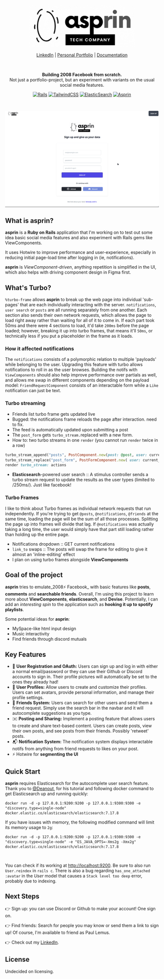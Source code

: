 <br/>

<div align="center" style="margin: 30px;">
<a href="https://github.com/helpotters/asprin">
  <img src="https://raw.githubusercontent.com/helpotters/asprin/main/app/assets/images/asprin.gif" style="width:350px;" align="center" />
</a>
<br />
<br />

<div align="center">
    <a href="https://linkedin.com/in/helpotters">LinkedIn</a> |
    <a href="https://helpotters">Personal Portfolio</a> |
    <a href="">Documentation</a>
</div>
</div>

<br />

<div align="center"><strong>Building 2008 Facebook from scratch.</strong><br> Not just a portfolio-project, but an experiment with variants on the usual social media features.

<br />

<div align="center">

 [![Rails](https://img.shields.io/badge/rails-%23CC0000.svg?style=flat&logo=ruby-on-rails&logoColor=white)](https://rubyonrails.org)
 [![TailwindCSS](https://img.shields.io/badge/tailwindcss-%2338B2AC.svg?style=flat&logo=tailwind-css&logoColor=white)](https://tailwindcss.com)
 [![ElasticSearch](https://img.shields.io/badge/-ElasticSearch-005571?style=flat&logo=elasticsearch)](https://elastic.co)
 [![Asprin](https://img.shields.io/github/commit-activity/m/helpotters/asprin)](https://github.com/helpotters/asprin/commits/next)

</div>

<br/>

[![how-asprin-works](https://raw.githubusercontent.com/helpotters/asprin/main/early-version.gif)](https://github.com/helpotters/asprin)

</div>

## What is asprin?

**asprin** is a **Ruby on Rails** application that I'm working on to test out some idea basic social media features and also experiment with Rails gems like ViewComponents.  

It uses Hotwire to improve performance and user-experience, especially in reducing initial page-load time after logging in (ie, notifications).  


**asprin** is _ViewComponent-driven_, anything repetition is simplified in the UI, which also helps with driving component design in Figma first.

## What's Turbo?

`%turbo-frame` allows **asprin** to break up the web page into individual 'sub-pages' that are each individually interacting with the server. `notifications`, `user search` or `posts` are all running separately from one another. Each section also sends their own network requests, which allows the page to load right away rather than waiting for all of it to come in. If each part took 50ms and there were 4 sections to load, it'd take `200ms` before the page loaded; however, breaking it up into turbo frames, that means it'll `50ms`, or technically less if you put a placeholder in the frame as it loads.

### How it affected notifications

The `notifications` consists of a polymorphic relation to multiple 'payloads' while belonging to the user. Upgrading this feature with turbo allows notifications to roll in as the user browses. Building the notifs with `ViewComponents` should also help improve performance over partials as well, and allows me swap in different components depending on the payload model: `FriendRequestComponent` consists of an interactable form while a `Like` notification can just be text.

### Turbo streaming 
- Friends list turbo frame gets updated live
- Bugged: the notifications frame reloads the page after interaction. need to fix.
- The feed is automatically updated upon submitting a post
- The `post_form` gets `turbo_stream.`replaced with a new form. 
- How to: two turbo streams in one `render` (you cannot run `render` twice in a row)
```ruby
turbo_stream_append("posts", PostComponent.new(post: @post, user: current_user) )
turbo_stream_replace("post_form", PostFormComponent.new( user: current_user) )
render turbo_stream: actions
```
- **Elasticsearch**-powered user search :: A stimulus controller sends a turbo stream request to update the results as the user types (limited to /250ms/). Just like facebook!
### Turbo Frames
I like to think about Turbo frames as individual network requests that run independently. If you're trying to get `@posts`, `@notifications`, `@friends` at the same time, loading the page will be the sum of all those processes. Splitting the page up into frames will divide that lag. If `@notifications` was actually taking a long time, the user would simply have that part still loading rather than holding up the entire page.
- Notifications dropdown :: GET current notifications 
- `link_to` swaps :: The posts will swap the frame for editing to give it almost an 'inline-editing' effect
- I plan on using turbo frames alongside **ViewComponents**
## Goal of the project

**asprin** tries to emulate_2008⚡ Facebook_ with basic features like **posts**, **comments** and **searchable friends**. Overall, I'm using this project to learn more about **ViewComponents**, **elasticsearch**, and **Devise**. Potentially, I can add an _interesting spin_ to the application such as **hooking it up to spotify playlists**.

Some potential ideas for **asprin**:


- MySpace-like html input design
- Music interactivity
- Find friends through discord mutuals

## Key Features

- 📝 **User Registration and OAuth:** Users can sign up and log in with either a normal email/password or they can use their Github or Discord accounts to sign in. Their profile pictures will automatically be set to the ones they already had!
- 👤 **User Profiles:** Allow users to create and customize their profiles. Users can set avatars, provide personal information, and manage their profile settings. 
- 🤝 **Friends System:** Users can search for other users and send them a friend request. Simply use the search bar in the navbar and it will autocomplete suggestions as you type.
- ✉️ **Posting and Sharing:** Implement a posting feature that allows users to create and share text-based content. Users can create posts, view their own posts, and see posts from their friends. Possibly 'retweet' posts.
- 📬 **Notification System:** The notification system displays interactable notifs from anything from friend requests to likes on your post.
- ⚡ Hotwire for **segmenting the UI**

## Quick Start

**asprin** requires Elasticsearch for the autocomplete user search feature. Thank you to [@Deanout](https://github.com/Deanout), for his tutorial and following docker command to get Elasticsearch up and running quickly:

```
docker run -d -p 127.0.0.1:9200:9200 -p 127.0.0.1:9300:9300 -e "discovery.type=single-node" docker.elastic.co/elasticsearch/elasticsearch:7.17.8
```

If you have issues with memory, the following modified command will limit its memory usage to `2g`:

```
docker run -d -p 127.0.0.1:9200:9200 -p 127.0.0.1:9300:9300 -e "discovery.type=single-node" -e "ES_JAVA_OPTS=-Xms2g -Xmx2g" docker.elastic.co/elasticsearch/elasticsearch:7.17.8
```

<br/>

You can check if its working at [http://localhost:9200](http://localhost:9200). Be sure to also run `User.reindex` in `rails c`. There is also a bug regarding `has_one_attached :avatar` in the *User* model that causes a `Stack level too deep` error, probably due to indexing.


## Next Steps

👉 Sign up: you can use Discord or Github to make your account! One sign on.

👉 Find friends: Search for people you may know or send them a link to sign up! Of course, I'm available to friend as Paul Lemus.

👉 Check out my [LinkedIn](https://linkedin.com/in/helpotters).


## License

Undecided on licensing. 
